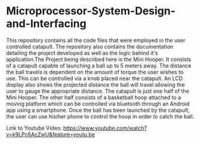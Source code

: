 # Microprocessor-System-Design-and-Interfacing
This repository contains all the code files that were employed in the user controlled catapult. The repository also contains the documentation detailing the project developed as well as the logic behind it's application.The Project being described here is the Mini Hooper. It consists of a catapult capable of launching a ball up to 5 meters away. The distance the ball travels is dependent on the amount of torque the user wishes to use. This can be controlled via a knob placed near the catapult. An LCD display also shows the projected distance the ball will travel allowing the user to gauge the appropriate distance. The catapult is just one half of the Mini Hooper. The other half consists of a basketball hoop attached to a moving platform which can be controlled via bluetooth through an Android app using a smartphone. Once the ball has been launched by the catapult, the user can use his/her phone to control the hoop in order to catch the ball.

Link to Youtube Video: https://www.youtube.com/watch?v=k9LPc6AcZwU&feature=youtu.be
